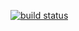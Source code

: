 [![build status](https://git.ifengidc.com/ci/projects/198/status.png?ref=redbag)](https://git.ifengidc.com/ci/projects/198?ref=redbag)